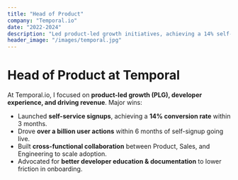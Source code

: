 ```yaml
---
title: "Head of Product"
company: "Temporal.io"
date: "2022-2024"
description: "Led product-led growth initiatives, achieving a 14% self-signup conversion rate."
header_image: "/images/temporal.jpg"
---
```


# Head of Product at Temporal

At Temporal.io, I focused on **product-led growth (PLG), developer experience, and driving revenue**. Major wins:

- Launched **self-service signups**, achieving a **14% conversion rate** within 3 months.
- Drove **over a billion user actions** within 6 months of self-signup going live.
- Built **cross-functional collaboration** between Product, Sales, and Engineering to scale adoption.
- Advocated for **better developer education & documentation** to lower friction in onboarding.
